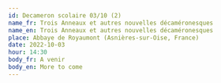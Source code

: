 ```yaml
---
id: Decameron scolaire 03/10 (2)
name_fr: Trois Anneaux et autres nouvelles décaméronesques
name_en: Trois Anneaux et autres nouvelles décaméronesques
place: Abbaye de Royaumont (Asnières-sur-Oise, France)
date: 2022-10-03
hour: 14:30
body_fr: A venir
body_en: More to come
---
```

